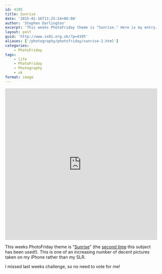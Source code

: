 ```yaml
---
id: 4195
title: Sunrise
date: '2015-01-16T11:25:24+00:00'
author: 'Stephen Darlington'
excerpt: 'This weeks PhotoFriday theme is "Sunrise." Here is my entry.'
layout: post
guid: 'http://www.zx81.org.uk/?p=4195'
aliases: ['/photography/photofriday/sunrise-2.html']
categories:
    - PhotoFriday
tags:
    - life
    - PhotoFriday
    - Photography
    - uk
format: image
---
```


<iframe allowfullscreen="allowfullscreen" frameborder="0" height="500" loading="lazy" src="https://www.flickr.com/photos/stephendarlington/11217738925/player/" width="500"></iframe>

This weeks PhotoFriday theme is “[Sunrise](http://www.photofriday.com/challenge.php?id=1468)” (the [second time](/photography/photofriday/sunrise.html "Sunrise") this subject has been used!). This is one of an increasing number of decent pictures taken on my iPhone rather than my SLR.

I missed last weeks challenge, so no need to vote for me!